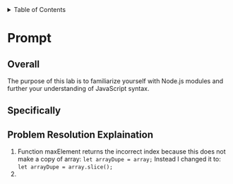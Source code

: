 <!-- TABLE OF CONTENTS -->
<details>
  <summary>Table of Contents</summary>
  <ol>
    <li>
      <a href="#lab_details">Lab Details</a>
      <ul>
        <li><a href="#prompt">Prompt</a></li>
        <li><a href="#requirements">Requirements</a></li>
        <li><a href="#q1">Question One</a></li>
        <li><a href="#q2">Question Two</a></li>
        <li><a href="#q3">Question Three</a></li>
        <li><a href="#q4">Question Four</a></li>
      </ul>
    </li>
    <li>
      <a href="#results">Results</a>
      <ul>
        <li><a href="#grade">Grade</a></li>
        <li><a href="#comments">Comments</a></li>
      </ul>
    </li>
  </ol>
</details>

# Prompt
## Overall
The purpose of this lab is to familiarize yourself with Node.js modules and further your understanding of JavaScript syntax.
## Specifically

## Problem Resolution Explaination
1. Function maxElement returns the incorrect index because this does not make a copy of array:
    ```let arrayDupe = array;```
   Instead I changed it to:
   ```let arrayDupe = array.slice();```
2. 
